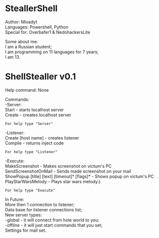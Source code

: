# SteallerShell

Author: Mixadyt           
Languages: Powershell, Python            
Special for: Overbafer1 & NedohackersLite

Some about me:               
I am a Russian student;           
I am programming on 11 languages for 7 years;           
I am 13.         

# ShellStealler v0.1
Help command: None    

Commands:         
  -Server:          
    Start - starts localhost server          
    Create - creates localhost server        

    For help type "Server"           
  -Listener:           
    Create [host name] - creates listener        
    Compile - returns inject code            

    For help type "Listener"          
  -Execute:           
    MakeScreenshot - Makes screenshot on victum's PC          
    SendScreenshotOnMail - Sends made screenshot on your mail         
    ShowPopup [title] [text] [timeout]* [flags]* - Shows popup on victum's PC          
    PlayStarWarsMelody - Plays star wars melody:)          

    For help type "Execute"     

In Future:       
More then 1 connection to listener;          
Data base for listener connections list;           
New server types:         
-global - it will connect from hole world to you;           
-offline - it will just start commands that you set;           
Settings for mail set.            
    
